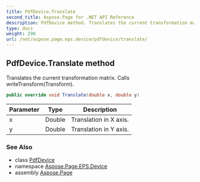 ```yaml
---
title: PdfDevice.Translate
second_title: Aspose.Page for .NET API Reference
description: PdfDevice method. Translates the current transformation matrix. Calls writeTransformTransform
type: docs
weight: 290
url: /net/aspose.page.eps.device/pdfdevice/translate/
---
```

## PdfDevice.Translate method

Translates the current transformation matrix. Calls writeTransform(Transform).

```csharp
public override void Translate(double x, double y)
```

| Parameter | Type | Description |
| --- | --- | --- |
| x | Double | Translation in X axis. |
| y | Double | Translation in Y axis. |

### See Also

* class [PdfDevice](../)
* namespace [Aspose.Page.EPS.Device](../../pdfdevice/)
* assembly [Aspose.Page](../../../)


